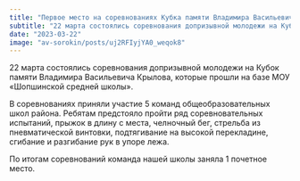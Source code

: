 ```yaml
---
title: "Первое место на соревнованиях Кубка памяти Владимира Васильевича Крылова"
subtitle: "22 марта состоялись соревнования допризывной молодежи на Кубок памяти Владимира Васильевича Крылова, которые прошли на базе МОУ «Шопшинской средней школы». По итогам соревнований команда нашей школы заняла 1 почетное место."
date: "2023-03-22"
image: "av-sorokin/posts/uj2RFIyjYA0_weqok8"
---
```


22 марта состоялись соревнования допризывной молодежи на Кубок памяти Владимира Васильевича Крылова, которые прошли на базе МОУ «Шопшинской средней школы».

В соревнованиях приняли участие 5 команд общеобразовательных школ района. Ребятам предстояло пройти ряд соревновательных испытаний, прыжок в длину с места, челночный бег, стрельба из пневматической винтовки, подтягивание на высокой перекладине, сгибание и разгибание рук в упоре лежа.

По итогам соревнований команда нашей школы заняла 1 почетное место.
